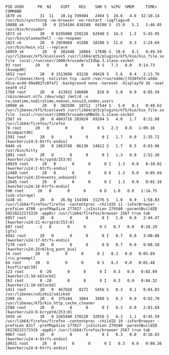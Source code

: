     PID USER      PR  NI    VIRT    RES    SHR S  %CPU  %MEM     TIME+ COMMAND                                                                                                                                                                                                                                          
    1670 xk        31  11   10.1g 749404   2464 S  24.6   4.6  32:10.14 /usr/bin/syncthing -no-browser -no-restart -logflags=0                                                                                                                                                                                           
    10888 xk        20   0 3254104 838248  64208 S  15.0   5.2   1:46.05 /usr/bin/krusader                                                                                                                                                                                                                                
    1873 xk        20   0 6195000 250220  62948 S  14.3   1.5   5:43.95 /usr/bin/plasmashell --no-respawn                                                                                                                                                                                                                
    1823 xk        20   0 2959668  41588  18108 S  11.6   0.3   2:24.69 /usr/bin/kwin_x11 --replace                                                                                                                                                                                                                      
    10959 xk        20   0  302448  18884  17696 S  10.6   0.1   0:49.59 /usr/libexec/kf5/kioslave5 /usr/lib64/qt5/plugins/kf5/kio/kio_file.so file  local:/run/user/1000/krusaderxIIdbp.3.slave-socket                                                                                                                   
    93 root      20   0       0      0      0 S   7.3   0.0   9:14.73 [kswapd0]
    1652 root      20   0 1513696  63228  49428 S   5.6   0.4   2:13.76 /usr/libexec/Xorg -nolisten tcp -auth /var/run/sddm/{7d30fe7d-a58d-45ca-ac4d-99a982fc8faf} -background none -noreset -displayfd 16 -seat seat0 vt2                                                                                               
    1768 root      20   0  413932 146600    816 D   5.0   0.9   8:05.50 /sbin/mount.ntfs /dev/sdg1 /mnt/d -o rw,noatime,nodiratime,noexec,nosuid,nodev,users                                                                                                                                                             
    10988 xk        20   0  302508  18712  17544 S   5.0   0.1   0:48.62 /usr/libexec/kf5/kioslave5 /usr/lib64/qt5/plugins/kf5/kio/kio_file.so file  local:/run/user/1000/krusaderpMBmIG.5.slave-socket                                                                                                                   
    2567 xk        20   0 4843716 283024  69284 S   4.0   1.7   8:32.08 /usr/lib64/firefox/firefox                                                                                                                                                                                                                       
    78 root      20   0       0      0      0 S   2.3   0.0   1:09.16 [kcompactd0]
    2591 root      20   0       0      0      0 I   1.7   0.0   2:35.72 [kworker/u24:5-btrfs-endio]
    9446 xk        20   0 1863748  86136  14812 S   1.7   0.5   0:03.96 /usr/bin/kitty                                                                                                                                                                                                                                   
    1081 root      20   0       0      0      0 I   1.3   0.0   2:52.36 [kworker/u24:9-kcryptd/253:0]
    10929 root      20   0       0      0      0 I   1.3   0.0   0:10.02 [kworker/u24:2-btrfs-endio]
    12480 root      20   0       0      0      0 D   1.3   0.0   0:05.04 [kworker/u24:15+events_unbound]
    12645 root      20   0       0      0      0 I   1.3   0.0   0:02.16 [kworker/u24:16-btrfs-endio]
    590 root      20   0       0      0      0 D   1.0   0.0   1:14.75 [usb-storage]
    3148 xk        20   0   26.9g 154304  31276 S   1.0   0.9   1:58.03 /usr/lib64/firefox/firefox -contentproc -childID 11 -isForBrowser -prefsLen 4780 -prefMapSize 277827 -jsInitLen 279340 -parentBuildID 20220222173319 -appDir /usr/lib64/firefox/browser 2567 true tab                                            
    6057 root      20   0       0      0      0 I   1.0   0.0   2:44.47 [kworker/u24:21-kcryptd/253:0]
    607 root      -2   0       0      0      0 S   0.7   0.0   0:10.29 [gfx]
    4942 root      20   0       0      0      0 I   0.7   0.0   3:00.08 [kworker/u24:17-btrfs-endio]
    7270 root      20   0       0      0      0 D   0.7   0.0   0:08.58 [kworker/u24:25+blkcg_punt_bio]
    14 root      20   0       0      0      0 I   0.3   0.0   0:05.69 [rcu_preempt]
    64 root      20   0       0      0      0 S   0.3   0.0   0:01.48 [ksoftirqd/10]
    123 root       0 -20       0      0      0 I   0.3   0.0   0:02.69 [kworker/2:1H-kblockd]
    263 root       0 -20       0      0      0 I   0.3   0.0   0:04.32 [kworker/1:1H-kblockd]
    1411 root      20   0  467928   8272   5456 S   0.3   0.1   0:04.03 /usr/libexec/udisks2/udisksd                                                                                                                                                                                                                     
    2309 xk        20   0  375184   3664   3480 S   0.3   0.0   0:02.70 /usr/libexec/kf5/kio_http_cache_cleaner                                                                                                                                                                                                          
    2588 root      20   0       0      0      0 I   0.3   0.0   2:03.68 [kworker/u24:0-kcryptd/253:0]
    3459 xk        20   0 3265440 178220  32916 S   0.3   1.1   0:45.59 /usr/lib64/firefox/firefox -contentproc -childID 19 -isForBrowser -prefsLen 8317 -prefMapSize 277827 -jsInitLen 279340 -parentBuildID 20220222173319 -appDir /usr/lib64/firefox/browser 2567 true tab                                            
    9067 root      20   0       0      0      0 I   0.3   0.0   0:10.83 [kworker/u24:4-btrfs-endio]
    10931 root      20   0       0      0      0 I   0.3   0.0   0:08.36 [kworker/u24:8-btrfs-endio]
